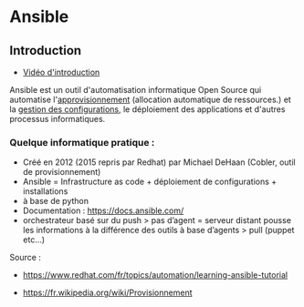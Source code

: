 # Ansible



## Introduction

- [Vidéo d'introduction](https://youtu.be/Cisg9bLhLkk)

Ansible est un outil d'automatisation informatique Open Source qui automatise l'[approvisionnement](https://www.redhat.com/fr/topics/automation/what-is-provisioning)     (allocation automatique de ressources.) et la [gestion des configurations](https://www.redhat.com/fr/topics/automation/learning-ansible-tutorial), le déploiement des applications et d'autres processus informatiques.

### Quelque informatique pratique :

- Créé en 2012 (2015 repris par Redhat) par Michael DeHaan (Cobler, outil de provisionnement)
- Ansible = Infrastructure as code + déploiement de configurations + installations
- à base de python
- Documentation : https://docs.ansible.com/
- orchestrateur basé sur du push > pas d’agent = serveur distant pousse les informations à la différence des outils à base d’agents > pull (puppet etc…)



Source : 
- https://www.redhat.com/fr/topics/automation/learning-ansible-tutorial

- https://fr.wikipedia.org/wiki/Provisionnement